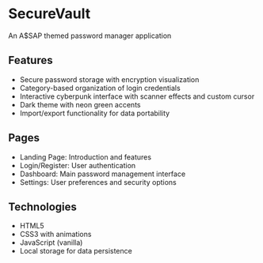 # SecureVault
An A$SAP themed password manager application

## Features
- Secure password storage with encryption visualization
- Category-based organization of login credentials
- Interactive cyberpunk interface with scanner effects and custom cursor
- Dark theme with neon green accents
- Import/export functionality for data portability

## Pages
- Landing Page: Introduction and features
- Login/Register: User authentication
- Dashboard: Main password management interface
- Settings: User preferences and security options

## Technologies
- HTML5
- CSS3 with animations
- JavaScript (vanilla)
- Local storage for data persistence

